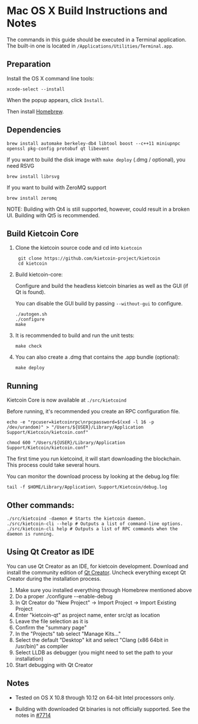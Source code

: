 Mac OS X Build Instructions and Notes
====================================
The commands in this guide should be executed in a Terminal application.
The built-in one is located in `/Applications/Utilities/Terminal.app`.

Preparation
-----------
Install the OS X command line tools:

`xcode-select --install`

When the popup appears, click `Install`.

Then install [Homebrew](https://brew.sh).

Dependencies
----------------------

    brew install automake berkeley-db4 libtool boost --c++11 miniupnpc openssl pkg-config protobuf qt libevent

If you want to build the disk image with `make deploy` (.dmg / optional), you need RSVG

    brew install librsvg

If you want to build with ZeroMQ support
    
    brew install zeromq

NOTE: Building with Qt4 is still supported, however, could result in a broken UI. Building with Qt5 is recommended.

Build Kietcoin Core
------------------------

1. Clone the kietcoin source code and cd into `kietcoin`

        git clone https://github.com/kietcoin-project/kietcoin
        cd kietcoin

2.  Build kietcoin-core:

    Configure and build the headless kietcoin binaries as well as the GUI (if Qt is found).

    You can disable the GUI build by passing `--without-gui` to configure.

        ./autogen.sh
        ./configure
        make

3.  It is recommended to build and run the unit tests:

        make check

4.  You can also create a .dmg that contains the .app bundle (optional):

        make deploy

Running
-------

Kietcoin Core is now available at `./src/kietcoind`

Before running, it's recommended you create an RPC configuration file.

    echo -e "rpcuser=kietcoinrpc\nrpcpassword=$(xxd -l 16 -p /dev/urandom)" > "/Users/${USER}/Library/Application Support/Kietcoin/kietcoin.conf"

    chmod 600 "/Users/${USER}/Library/Application Support/Kietcoin/kietcoin.conf"

The first time you run kietcoind, it will start downloading the blockchain. This process could take several hours.

You can monitor the download process by looking at the debug.log file:

    tail -f $HOME/Library/Application\ Support/Kietcoin/debug.log

Other commands:
-------

    ./src/kietcoind -daemon # Starts the kietcoin daemon.
    ./src/kietcoin-cli --help # Outputs a list of command-line options.
    ./src/kietcoin-cli help # Outputs a list of RPC commands when the daemon is running.

Using Qt Creator as IDE
------------------------
You can use Qt Creator as an IDE, for kietcoin development.
Download and install the community edition of [Qt Creator](https://www.qt.io/download/).
Uncheck everything except Qt Creator during the installation process.

1. Make sure you installed everything through Homebrew mentioned above
2. Do a proper ./configure --enable-debug
3. In Qt Creator do "New Project" -> Import Project -> Import Existing Project
4. Enter "kietcoin-qt" as project name, enter src/qt as location
5. Leave the file selection as it is
6. Confirm the "summary page"
7. In the "Projects" tab select "Manage Kits..."
8. Select the default "Desktop" kit and select "Clang (x86 64bit in /usr/bin)" as compiler
9. Select LLDB as debugger (you might need to set the path to your installation)
10. Start debugging with Qt Creator

Notes
-----

* Tested on OS X 10.8 through 10.12 on 64-bit Intel processors only.

* Building with downloaded Qt binaries is not officially supported. See the notes in [#7714](https://github.com/bitcoin/bitcoin/issues/7714)
